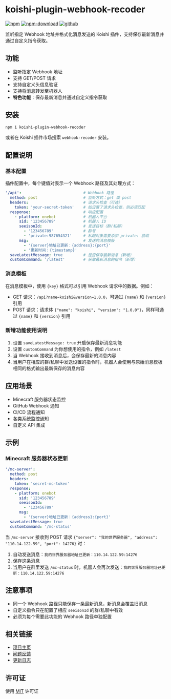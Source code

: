 # koishi-plugin-webhook-recoder

[![npm](https://img.shields.io/npm/v/koishi-plugin-webhook-recoder?style=flat-square)](https://www.npmjs.com/package/koishi-plugin-webhook-recoder)
[![npm-download](https://img.shields.io/npm/dm/koishi-plugin-webhook-recoder?style=flat-square)](https://www.npmjs.com/package/koishi-plugin-webhook-recoder)
[![github](https://img.shields.io/github/stars/dqsq2e2/koishi-plugin-webhook-recoder?style=flat-square)](https://github.com/dqsq2e2/koishi-plugin-webhook-recoder)

监听指定 Webhook 地址并格式化消息发送的 Koishi 插件，支持保存最新消息并通过自定义指令获取。

## 功能

- 监听指定 Webhook 地址
- 支持 GET/POST 请求
- 支持自定义头信息验证
- 支持将消息转发至机器人
- **特色功能**：保存最新消息并通过自定义指令获取

## 安装

```bash
npm i koishi-plugin-webhook-recoder
```

或者在 Koishi 插件市场搜索 `webhook-recoder` 安装。

## 配置说明

### 基本配置

插件配置中，每个键值对表示一个 Webhook 路径及其处理方式：

```yaml
'/api':                           # Webhook 路径
  method: post                    # 监听方式：get 或 post
  headers:                        # 请求头检查（可选）
    token: 'your-secret-token'    # 如设置了请求头检查，则必须匹配
  response:                       # 响应配置
    - platform: onebot            # 机器人平台
      sid: '123456789'            # 机器人 ID
      seeisonId:                  # 发送目标（群/私聊）
        - '123456789'             # 群号
        - 'private:987654321'     # 私聊对象需要添加 private: 前缀
      msg:                        # 发送的消息模板
        - '{server}地址已更新：{address}:{port}'
        - '更新时间：{timestamp}'
  saveLatestMessage: true         # 是否保存最新消息（新增）
  customCommand: '/latest'        # 获取最新消息的指令（新增）
```

### 消息模板

在消息模板中，使用 `{key}` 格式可以引用 Webhook 请求中的数据。例如：

- GET 请求：`/api?name=koishi&version=1.0.0`，可通过 `{name}` 和 `{version}` 引用
- POST 请求：请求体 `{"name": "koishi", "version": "1.0.0"}`，同样可通过 `{name}` 和 `{version}` 引用

### 新增功能使用说明

1. 设置 `saveLatestMessage: true` 开启保存最新消息功能
2. 设置 `customCommand` 为你想使用的指令，例如 `/latest`
3. 当 Webhook 接收到消息后，会保存最新的消息内容
4. 当用户在相应的群/私聊中发送设置的指令时，机器人会使用与原始消息模板相同的格式输出最新保存的消息内容

## 应用场景

- Minecraft 服务器状态监控
- GitHub Webhook 通知
- CI/CD 流程通知
- 各类系统监控通知
- 自定义 API 集成

## 示例

### Minecraft 服务器状态更新

```yaml
'/mc-server':
  method: post
  headers:
    token: 'secret-mc-token'
  response:
    - platform: onebot
      sid: '123456789'
      seeisonId:
        - '123456789'
      msg:
        - '{server}地址已更新：{address}:{port}'
  saveLatestMessage: true
  customCommand: '/mc-status'
```

当 `/mc-server` 接收到 POST 请求 `{"server": "我的世界服务器", "address": "110.14.122.59", "port": 14276}` 时：

1. 自动发送消息：`我的世界服务器地址已更新：110.14.122.59:14276`
2. 保存这条消息
3. 当用户在群里发送 `/mc-status` 时，机器人会再次发送：`我的世界服务器地址已更新：110.14.122.59:14276`

## 注意事项

- 同一个 Webhook 路径只能保存一条最新消息，新消息会覆盖旧消息
- 自定义指令只在配置了相应 `seeisonId` 的群/私聊中有效
- 必须为每个需要此功能的 Webhook 路径单独配置

## 相关链接

- [项目主页](https://github.com/dqsq2e2/koishi-plugin-webhook-recoder)
- [问题反馈](https://github.com/dqsq2e2/koishi-plugin-webhook-recoder/issues)
- [更新日志](https://github.com/dqsq2e2/koishi-plugin-webhook-recoder/blob/main/CHANGELOG.md)

## 许可证

使用 [MIT](https://github.com/dqsq2e2/koishi-plugin-webhook-recoder/blob/main/LICENSE) 许可证 